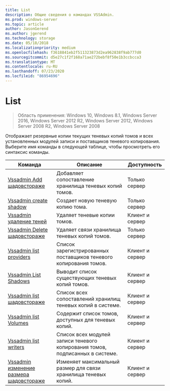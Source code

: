 ```yaml
---
title: List
description: Общие сведения о командах VSSAdmin.
ms.prod: windows-server
ms.topic: article
author: JasonGerend
ms.author: jgerend
ms.technology: storage
ms.date: 05/18/2018
ms.localizationpriority: medium
ms.openlocfilehash: f3618841eb2f511323873d2ea962838f9ab777d0
ms.sourcegitcommit: d5e27c1f2f168a71ae272bebf8f50e1b3ccbcca3
ms.translationtype: MT
ms.contentlocale: ru-RU
ms.lasthandoff: 07/23/2020
ms.locfileid: "86954696"
---
```

# <a name="vssadmin"></a>List

> Область применения: Windows 10, Windows 8.1, Windows Server 2016, Windows Server 2012 R2, Windows Server 2012, Windows Server 2008 R2, Windows Server 2008

Отображает резервные копии текущих теневых копий томов и всех установленных модулей записи и поставщиков теневого копирования. Выберите имя команды в следующей таблице, чтобы просмотреть его синтаксис команды.

|Команда|Описание|Доступность
|---|---|---
|[Vssadmin Add шадовстораже](/previous-versions/windows/it-pro/windows-server-2012-r2-and-2012/cc788051(v%3dws.11))|Добавляет сопоставление хранилища теневых копий томов.| Только сервер
|[Vssadmin create shadow](/previous-versions/windows/it-pro/windows-server-2012-r2-and-2012/cc788055(v%3dws.11))|Создает новую теневую копию тома.| Только сервер
|[Vssadmin удаление теней](vssadmin-delete-shadows.md)|Удаляет теневые копии томов.| Клиент и сервер
|[Vssadmin Delete шадовстораже](/previous-versions/windows/it-pro/windows-server-2012-r2-and-2012/cc785461(v%3dws.11))|Удаляет связи хранилища теневых копий томов.| Только сервер
|[Vssadmin list providers](/previous-versions/windows/it-pro/windows-server-2012-r2-and-2012/cc788108(v%3dws.11))|Список зарегистрированных поставщиков теневого копирования томов.| Клиент и сервер
|[Vssadmin List Shadows](vssadmin-list-shadows.md)|Выводит список существующих теневых копий томов.| Клиент и сервер
|[Vssadmin list шадовстораже](/previous-versions/windows/it-pro/windows-server-2012-r2-and-2012/cc788045(v%3dws.11))|Список всех сопоставлений хранилищ теневых копий в системе.| Клиент и сервер
|[Vssadmin list Volumes](/previous-versions/windows/it-pro/windows-server-2012-r2-and-2012/cc788064(v%3dws.11))|Содержит список томов, доступных для теневых копий.| Клиент и сервер
|[Vssadmin list writers](vssadmin-list-writers.md)|Список всех модулей записи теневого копирования томов, подписанных в системе.| Клиент и сервер
|[Vssadmin изменение размера шадовстораже](vssadmin-resize-shadowstorage.md)|Изменяет максимальный размер для связи хранилища теневых копий.| Клиент и сервер
